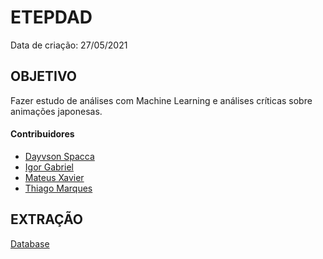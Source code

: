 # ETEPDAD
Data de criação: 27/05/2021


## OBJETIVO
Fazer estudo de análises com Machine Learning e análises críticas sobre animações japonesas.

#### Contribuidores

- [Dayvson Spacca](https://github.com/dayvsonspacca)
- [Igor Gabriel](https://github.com/IgorLekal)
- [Mateus Xavier](https://github.com/sauMte)
- [Thiago Marques](https://github.com/thiamarr)

## EXTRAÇÃO 
[Database](https://www.kaggle.com/hernan4444/anime-recommendation-database-2020?select=anime.csv)
